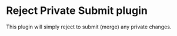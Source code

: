 Reject Private Submit plugin
============================

This plugin will simply reject to submit (merge) any private changes.

